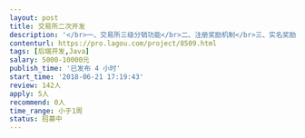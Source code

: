 ```yaml
---                
layout: post       
title: 交易所二次开发           
description: '</br>一、交易所三级分销功能</br>二、注册奖励机制</br>三、实名奖励机制</br>四、交易奖励机制</br>人员要求：</br>有参与区块链项目</br>'     
contenturl: https://pro.lagou.com/project/8509.html      
tags: [后端开发,Java]            
salary: 5000-10000元          
publish_time: '已发布 4 小时'         
start_time: '2018-06-21 17:19:43'           
review: 142人                   
apply: 5人                   
recommend: 0人                   
time_range: 小于1周              
status: 招募中                  
---                 
```

